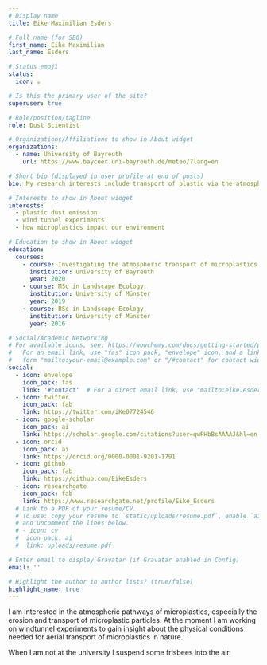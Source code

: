 ```yaml
---
# Display name
title: Eike Maximilian Esders

# Full name (for SEO)
first_name: Eike Maximilian
last_name: Esders

# Status emoji
status:
  icon: ☕️

# Is this the primary user of the site?
superuser: true

# Role/position/tagline
role: Dust Scientist

# Organizations/Affiliations to show in About widget
organizations:
  - name: University of Bayreuth
    url: https://www.bayceer.uni-bayreuth.de/meteo/?lang=en

# Short bio (displayed in user profile at end of posts)
bio: My research interests include transport of plastic via the atmosphere.

# Interests to show in About widget
interests:
  - plastic dust emission
  - wind tunnel experiments
  - how microplastics impact our environment

# Education to show in About widget
education:
  courses:
    - course: Investigating the atmospheric transport of microplastics
      institution: University of Bayreuth
      year: 2020
    - course: MSc in Landscape Ecology
      institution: University of Münster
      year: 2019
    - course: BSc in Landscape Ecology
      institution: University of Münster
      year: 2016

# Social/Academic Networking
# For available icons, see: https://wowchemy.com/docs/getting-started/page-builder/#icons
#   For an email link, use "fas" icon pack, "envelope" icon, and a link in the
#   form "mailto:your-email@example.com" or "/#contact" for contact widget.
social:
  - icon: envelope
    icon_pack: fas
    link: '#contact'  # For a direct email link, use "mailto:eike.esders@uni-bayreuth.de".
  - icon: twitter
    icon_pack: fab
    link: https://twitter.com/iKe07724546
  - icon: google-scholar
    icon_pack: ai
    link: https://scholar.google.com/citations?user=qwPHbBsAAAAJ&hl=en
  - icon: orcid
    icon_pack: ai
    link: https://orcid.org/0000-0001-9201-1791
  - icon: github
    icon_pack: fab
    link: https://github.com/EikeEsders
  - icon: researchgate
    icon_pack: fab  
    link: https://www.researchgate.net/profile/Eike_Esders
  # Link to a PDF of your resume/CV.
  # To use: copy your resume to `static/uploads/resume.pdf`, enable `ai` icons in `params.yaml`,
  # and uncomment the lines below.
  # - icon: cv
  #  icon_pack: ai
  #  link: uploads/resume.pdf

# Enter email to display Gravatar (if Gravatar enabled in Config)
email: ''

# Highlight the author in author lists? (true/false)
highlight_name: true
---
```



I am interested in the atmospheric pathways of microplastics, especially the erosion and transport of microplastic particles. At the moment I am working on windtunnel experiments to gain insight about the physical conditions needed for aerial transport of microplastics in nature. 

When I am not at the university I suspend some frisbees into the air.

